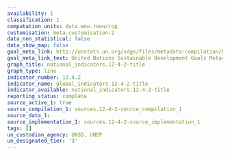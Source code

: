 ```yaml
---
availability: 1
classification: 1
computation_units: data.млн.тонн/год
customisation: meta.customisation-2
data_non_statistical: false
data_show_map: false
goal_meta_link: http://unstats.un.org/sdgs/files/metadata-compilation/Metadata-Goal-12.pdf
goal_meta_link_text: United Nations Sustainable Development Goals Metadata (pdf 782kB)
graph_title: national_indicators.12-4-2-title
graph_type: line
indicator_number: 12.4.2
indicator_name: global_indicators.12-4-2-title
indicator_available: national_indicators.12-4-2-title
reporting_status: complete
source_active_1: true
source_compilation_1: sources.12-4-2-source_compilation_1
source_data_1:
source_implementation_1: sources.12-4-2-source_implementation_1
tags: []
un_custodian_agency: UNSD, UNEP
un_designated_tier: '3'
---
```

